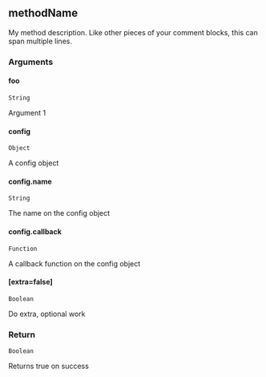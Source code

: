## methodName

My method description.  Like other pieces of your comment blocks, this can span multiple lines.

### Arguments

#### foo

`String`

Argument 1

#### config

`Object`

A config object

#### config.name

`String`

The name on the config object

#### config.callback

`Function`

A callback function on the config object

#### [extra=false]

`Boolean`

Do extra, optional work

### Return

`Boolean`

Returns true on success

